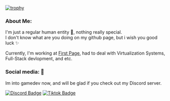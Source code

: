 [![trophy](https://github-profile-trophy.vercel.app/?username=alex-suspicious&title=Stars,Followers,Commits,Repositories,MultipleLang,PullRequest&theme=onedark)](https://github.com/alex-suspicious/github-profile-trophy)

### About Me:    
I'm just a regular human entity 🗿, nothing really special.<br>
I don't know what are you doing on my github page, but i wish you good luck ✨

Currently, I'm working at [First Page](https://fst.kz/), had to deal with Virtualization Systems, Full-Stack devlopment, and etc.
    
### Social media: 📡
Im into gamedev now, and will be glad if you check out my Discord server.

[![Discord Badge](https://img.shields.io/badge/Discord-blue?style=for-the-badge&logo=discord&logoColor=white)](https://discord.gg/VNM7vkfVcy)
[![Tiktok Badge](https://img.shields.io/badge/Tiktok-black?style=for-the-badge&logo=tiktok)](https://www.tiktok.com/@kenigdev)
